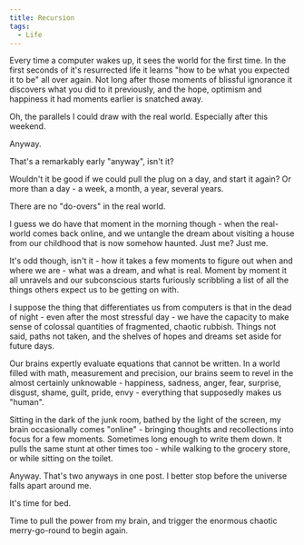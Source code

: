 ```yaml
---
title: Recursion
tags:
  - Life
---
```


Every time a computer wakes up, it sees the world for the first time. In the first seconds of it's resurrected life it learns "how to be what you expected it to be" all over again. Not long after those moments of blissful ignorance it discovers what you did to it previously, and the hope, optimism and happiness it had moments earlier is snatched away.

Oh, the parallels I could draw with the real world. Especially after this weekend.

Anyway.

That's a remarkably early "anyway", isn't it?

Wouldn't it be good if we could pull the plug on a day, and start it again? Or more than a day - a week, a month, a year, several years.

There are no "do-overs" in the real world.

I guess we do have that moment in the morning though - when the real-world comes back online, and we untangle the dream about visiting a house from our childhood that is now somehow haunted. Just me? Just me.

It's odd though, isn't it - how it takes a few moments to figure out when and where we are - what was a dream, and what is real. Moment by moment it all unravels and our subconscious starts furiously scribbling a list of all the things others expect us to be getting on with.

I suppose the thing that differentiates us from computers is that in the dead of night - even after the most stressful day - we have the capacity to make sense of colossal quantities of fragmented, chaotic rubbish. Things not said, paths not taken, and the shelves of hopes and dreams set aside for future days.

Our brains expertly evaluate equations that cannot be written. In a world filled with math, measurement and precision, our brains seem to revel in the almost certainly unknowable - happiness, sadness, anger, fear, surprise, disgust, shame, guilt, pride, envy - everything that supposedly makes us "human".

Sitting in the dark of the junk room, bathed by the light of the screen, my brain occasionally comes "online" - bringing thoughts and recollections into focus for a few moments. Sometimes long enough to write them down. It pulls the same stunt at other times too - while walking to the grocery store, or while sitting on the toilet.

Anyway. That's two anyways in one post. I better stop before the universe falls apart around me.

It's time for bed.

Time to pull the power from my brain, and trigger the enormous chaotic merry-go-round to begin again.